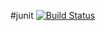 #junit [![Build Status](https://travis-ci.org/lutak-srce/junit.svg)](https://travis-ci.org/lutak-srce/junit)
